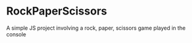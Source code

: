 # RockPaperScissors
A simple JS project involving a rock, paper, scissors game played in the console
